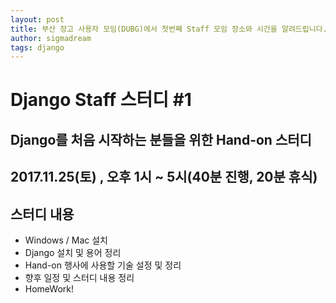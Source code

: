 ```yaml
---
layout: post
title: 부산 장고 사용자 모임(DUBG)에서 첫번째 Staff 모임 장소와 시간을 알려드립니다.
author: sigmadream
tags: django
---
```


# Django Staff 스터디 #1
## Django를 처음 시작하는 분들을 위한 Hand-on 스터디
## 2017.11.25(토) , 오후 1시 ~ 5시(40분 진행, 20분 휴식)
## 스터디 내용
* Windows / Mac 설치
* Django 설치 및 용어 정리
* Hand-on 행사에 사용할 기술 설정 및 정리
* 향후 일정 및 스터디 내용 정리
* HomeWork!


